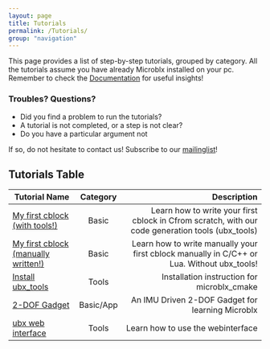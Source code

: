 ```yaml
---
layout: page
title: Tutorials
permalink: /Tutorials/
group: "navigation"
---
```


This page provides a list of step-by-step tutorials, grouped by category. All the tutorials assume you have already Microblx installed on your pc. Remember to check the [Documentation](/Documentation/) for useful insights!

### Troubles? Questions?

 - Did you find a problem to run the tutorials? 
 - A tutorial is not completed, or a step is not clear?
 - Do you have a particular argument not
 
 If so, do not hesitate to contact us! Subscribe to our [mailinglist](http://lists.mech.kuleuven.be/mailman/listinfo/microblx)!

## Tutorials Table

| Tutorial Name     |   Category         | Description  |
| ------------- |:-------------:| -----:|
|  [My first cblock (with tools!)](c_example_with_auto/c_example_with_auto) | Basic |  Learn how to write your first cblock in Cfrom scratch, with our code generation tools (ubx_tools) |
|  [My first cblock (manually written!)](first_cblock) | Basic |  Learn how to write manually your first cblock manually in C/C++ or Lua. Without ubx_tools! |
|  [Install ubx_tools](ubx_tools/install) | Tools | Installation instruction for microblx_cmake |
| [2-DOF Gadget](2dof_gadget) | Basic/App | An IMU Driven 2-DOF Gadget for learning Microblx |
| [ubx web interface](webinterface) | Tools      | Learn how to use the webinterface  |
